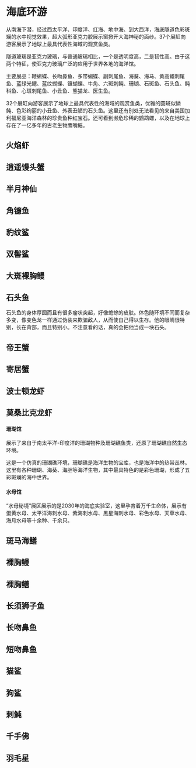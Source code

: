 # 海底环游

从南海下潜，经过西太平洋、印度洋、红海、地中海、到大西洋，海底隧道色彩斑斓的水中视觉效果，超大弧形亚克力胶展示窗掀开大海神秘的面纱。37个展缸向游客展示了地球上最具代表性海域的观赏鱼类。

隧道玻璃是亚克力玻璃，与普通玻璃相比，一个是透明度高，二是韧性高。由于这两个特征，使亚克力玻璃广泛的应用于世界各地的海洋馆。

主要展品：鞭蝴蝶、长吻鼻鱼、多带蝴蝶、副刺尾鱼、海葵、海马、黄高鳍刺尾鱼、蓝绿光鳃、蓝纹蝴蝶、镰蝴蝶、牛角、六斑刺鲀、珊瑚、石斑鱼、石头鱼、鲀科鱼、心斑刺尾鱼、小丑鱼、熊猫龙、医生鱼。

32个展缸向游客展示了地球上最具代表性的海域的观赏鱼类，优雅的圆斑似鳞鲀、色彩绚丽的小丑鱼、外表丑陋的石头鱼。这里还有别处无法看见的来自美国加利福尼亚海洋森林的珍贵鱼种红宝石。还可看到濒危珍稀的鹦鹉螺，以及在地球上存在了一亿多年的古老生物鹰嘴鳐。

## 火焰虾

## 逍遥馒头蟹

## 半月神仙

## 角镰鱼

## 豹纹鲨

## 双髻鲨

## 大斑裸胸鳗

## 石头鱼

石头鱼的身体厚圆而且有很多瘤状突起，好像蟾蜍的皮肤。体色随环境不同而复杂多变，像变色龙一样通过伪装来欺骗敌人，从而使自己得以生存。他的眼睛很特别，长在背部，而且特别小。不注意看的话，真的会把他当成一块石头。

## 帝王蟹

## 寄居蟹

## 波士顿龙虾

## 莫桑比克龙虾

#### 珊瑚馆

展示了来自于南太平洋-印度洋的珊瑚物种及珊瑚礁鱼类，还原了珊瑚礁自然生态环境。

这是一个仿真的珊瑚礁环境，珊瑚礁是海洋生物的宝库，也是海洋中的热带丛林。这里有各种珊瑚、海葵、海胆等海洋生物，其中最具特色的是彩色珊瑚，形成了五彩斑斓的海中世界。

#### 水母馆

“水母秘境”展区展示的是2030年的海底实验室，这里孕育着万千生命体，展示有蛋黄水母、太平洋海刺水母、紫海刺水母、黑星海刺水母、彩色水母、天草水母、海月水母等十余种、千余只。

## 斑马海鳝

## 裸胸鳗

## 裸胸鳝

## 长须狮子鱼

## 长吻鼻鱼

## 短吻鼻鱼

## 猫鲨

## 狗鲨

## 刺魨

## 千手佛

## 羽毛星